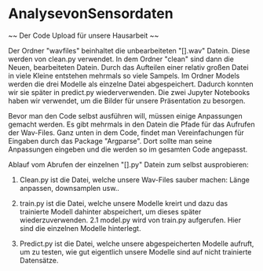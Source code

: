 # AnalysevonSensordaten
~~ Der Code Upload für unsere Hausarbeit ~~

Der Ordner "wavfiles" beinhaltet die unbearbeiteten "[].wav" Datein. Diese werden von clean.py verwendet. 
In dem Ordner "clean" sind dann die Neuen, bearbeiteten Datein. Durch das Aufteilen einer relativ großen Datei in viele Kleine entstehen mehrmals so viele Sampels.
Im Ordner Models werden die drei Modelle als einzelne Datei abgespeichert. Dadurch konnten wir sie später in predict.py wiederverwenden.
Die zwei Jupyter Notebooks haben wir verwendet, um die Bilder für unsere Präsentation zu besorgen.

Bevor man den Code selbst ausführen will, müssen einige Anpassungen gemacht werden. 
Es gibt mehrmals in den Datein die Pfade für das Aufrufen der Wav-Files. 
Ganz unten in dem Code, findet man Vereinfachungen für Eingaben durch das Package "Argparse". Dort sollte man seine Anpassungen eingeben und die werden so im gesamten Code angepasst. 

Ablauf vom Abrufen der einzelnen "[].py" Datein zum selbst ausprobieren: 
1. Clean.py ist die Datei, welche unsere Wav-Files sauber machen: Länge anpassen, downsamplen usw..

2. train.py ist die Datei, welche unsere Modelle kreirt und dazu das trainierte Modell dahinter abspeichert, um dieses später wiederzuverwenden.
  2.1 model.py wird von train.py aufgerufen. Hier sind die einzelnen Modelle hinterlegt. 

3. Predict.py ist die Datei, welche unsere abgespeicherten Modelle aufruft, um zu testen, wie gut eigentlich unsere Modelle sind auf nicht trainierte Datensätze.
